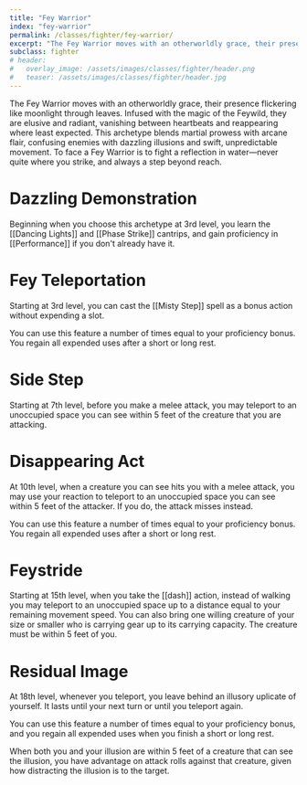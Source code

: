 ```yaml
---
title: "Fey Warrior"
index: "fey-warrior"
permalink: /classes/fighter/fey-warrior/
excerpt: "The Fey Warrior moves with an otherworldly grace, their presence flickering like moonlight through leaves."
subclass: fighter
# header:
#   overlay_image: /assets/images/classes/fighter/header.png
#   teaser: /assets/images/classes/fighter/header.jpg
---
```

The Fey Warrior moves with an otherworldly grace, their presence flickering like moonlight through leaves. Infused with the magic of the Feywild, they are elusive and radiant, vanishing between heartbeats and reappearing where least expected. This archetype blends martial prowess with arcane flair, confusing enemies with dazzling illusions and swift, unpredictable movement. To face a Fey Warrior is to fight a reflection in water—never quite where you strike, and always a step beyond reach.


# Dazzling Demonstration 
Beginning when you choose this archetype at 3rd level, you learn the [[Dancing Lights]] and [[Phase Strike]] cantrips, and gain proficiency in [[Performance]] if you don't already have it.

# Fey Teleportation
Starting at 3rd level, you can cast the [[Misty Step]] spell as a bonus action without expending a slot.

You can use this feature a number of times equal to your proficiency bonus. You regain all expended uses after a short or long rest.

# Side Step
Starting at 7th level, before you make a melee attack, you may teleport to an unoccupied space you can see within 5 feet of the creature that you are attacking.

# Disappearing Act
At 10th level, when a creature you can see hits you with a melee attack, you may use your reaction to teleport to an unoccupied space you can see within 5 feet of the attacker. If you do, the attack misses instead.

You can use this feature a number of times equal to your proficiency bonus. You regain all expended uses after a short or long rest.

# Feystride
Starting at 15th level, when you take the [[dash]] action, instead of walking you may teleport to an unoccupied space up to a distance equal to your remaining movement speed. You can also bring one willing creature of your size or smaller who is carrying gear up to its carrying capacity. The creature must be within 5 feet of you.

# Residual Image
At 18th level, whenever you teleport, you leave behind an illusory uplicate of yourself. It lasts until your next turn or until you teleport again.

You can use this feature a number of times equal to your proficiency bonus, and you regain all expended uses when you finish a short or long rest.

When both you and your illusion are within 5 feet of a creature that can see the illusion, you have advantage on attack rolls against that creature, given how distracting the illusion is to the target.